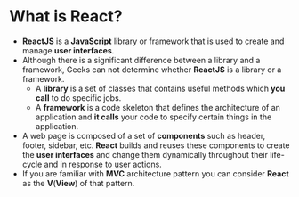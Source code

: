 # What is React?
* **ReactJS** is a **JavaScript** library or framework that is used to create and manage **user interfaces**.
* Although there is a significant difference between a library and a framework, Geeks can not determine whether **ReactJS** is a library or a framework.
    * A **library** is a set of classes that contains useful methods which **you call** to do specific jobs.
    * A **framework** is a code skeleton that defines the architecture of an application and **it calls** your code to specify certain things in the application.
* A web page is composed of a set of **components** such as header, footer, sidebar, etc. **React** builds and reuses these components to create the **user interfaces** and change them dynamically throughout their life-cycle and in response to user actions.
* If you are familiar with **MVC** architecture pattern you can consider **React** as the **V**(**View**) of that pattern.     
